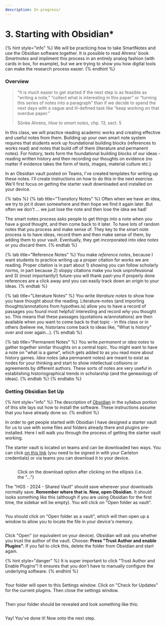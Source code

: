 ```yaml
---
description: In progress/
---
```


# 3. Starting with Obsidian\*

{% hint style="info" %}
We will be practicing how to take SmartNotes and use the Obsidian software together. It is possible to read Ahrens' book _Smartnotes_ and impliment this process in an entirely analog fashion (with cards in box, for example), but we are trying to show you how digital tools can make the research process easier.&#x20;
{% endhint %}

### Overview

> "It is much easier to get started if the next step is as feasible as “writing a note,” “collect what is interesting in this paper” or “turning this series of notes into a paragraph” than if we decide to spend the next days with a vague and ill-defined task like “keep working on that overdue paper.”
>
> Sönke Ahrens, _How to smart notes_, chp. 13, sect. 5
>
>

In this class, we will practice reading academic works and creating effective and useful notes from them. Building up your own smart note system requires that students work up foundational building blocks (references to works read) and notes that build off of them (literature and permanent notes). For history, texts form the foundational building blocks of our ideas - reading written history and then recording our thoughts on evidence (no matter if evidence takes the form of texts, images, material culture etc.)

In an Obsidian vault posted on Teams, I've created templates for writing up these notes. I'll create instructions on how to do this in the next exercise. We'll first focus on getting the starter vault downloaded and installed on your device.&#x20;

{% tabs %}
{% tab title="Transitory Notes" %}
Often when we have an idea, we try to jot it down somewhere and then hope we find it again later. But often we don't ... we just lose the note and then lose the idea we had!

The smart notes process asks people to get things into a note when you have a good thought, and then come back to it later. To have lots of random notes that you process and make sense of. They key to the smart note process is to have ideas, record them and then make sense of them, by adding them to your vault. Eventually, they get incorporated into _idea notes_ or you discard them.&#x20;
{% endtab %}

{% tab title="Reference Notes" %}
You make _reference notes_, because I want students to practice writing up a proper citation for works we are reading. Proper citation is in part about 1) showing you can follow scholarly norms, in part because 2) sloppy citations make you look unprofessional and 3) (most importantly!) future-you will thank past-you if properly done references are a click away and you can easily track down an origin to your ideas. &#x20;
{% endtab %}

{% tab title="Literature Notes" %}
You write _literature notes_ to show how you have thought about the reading. Literature-notes  (and importing thoughts/annotations from hypothes.is) allow you to have a record of passages you found most helpful/ interesting and record _why_ you thought so. This means that these passages (quotations w/annotations) are then available when you want to come back to that topic - in this class or in others (believe me, historians come back to ideas like, "What is history" over and over again...).
{% endtab %}

{% tab title="Permanent Notes" %}
You write _permanent_ or _idea notes_ to gather together similar thoughts on a central topic. You might want to have a note on "what is a game", which gets added to as you read more about history games. _Idea notes_ (aka permanent notes) are meant to exist as nodes for your thinking and start to show intellectual collisions or agreements by different authors. These sorts of notes are very useful in establishing historiographical trends in scholarship (and the geneaology of ideas).&#x20;
{% endtab %}
{% endtabs %}

### Getting Obsidian Set Up

{% hint style="info" %}
The description of [Obsidian](../digital-tools/obsidian/) in the syllabus portion of this site lays out how to install the software. These instructions assume that you have already done so.&#x20;
{% endhint %}

In order to get people started with Obsidian I have designed a starter vault for us to use with some files and folders already there and plugins pre-installed. Here I will walk you through the process of getting the starter vault working.&#x20;

The starter vault is located on teams and can be downloaded two ways. You can click [on this link](https://cmailcarletonca.sharepoint.com/:f:/r/sites/HistoricalGamesStudies/Shared%20Documents/General/HGS%20-%202024%20-%20Shared%20Vault?csf=1\&web=1\&e=OGzyAu) (you need to be signed in with your Carleton credentials) or via teams you can download it to your device.&#x20;

<figure><img src="../../.gitbook/assets/Screenshot 2024-01-15 at 1.02.39 PM.png" alt=""><figcaption><p>Click on the download option after clicking on the ellipsis (i.e. the "...")</p></figcaption></figure>

The "HGS - 2024 - Shared Vault" should save wherever your downloads normally save. **Remember where that is. Now, open Obsidian.** It should looks something like this (although if you are using Obsidian for the first time, the sidebar will be empty). You will click on "Open folder as vault".

&#x20;

<figure><img src="../../.gitbook/assets/Screenshot 2024-01-15 at 1.08.40 PM.png" alt=""><figcaption></figcaption></figure>

You should click on "Open folder as a vault", which will then open up a window to allow you to locate the file in your device's memory.&#x20;



<figure><img src="../../.gitbook/assets/Screenshot 2024-01-15 at 1.11.51 PM.png" alt=""><figcaption></figcaption></figure>

Click "Open" (or equivalent on your device). Obsidian will ask you whether you trust the author of the vault. Choose: **Press "Trust Author and enable Plugins".** If you fail to click this, delete the folder from Obsidian and start again.

{% hint style="danger" %}
It is super important to click "Trust Author and Enable Plugins"! It ensures that you don't have to manually configure the underlying software.&#x20;
{% endhint %}

<figure><img src="../../.gitbook/assets/Screenshot 2024-01-15 at 1.12.04 PM.png" alt=""><figcaption></figcaption></figure>

Your folder will open to this Settings window. Click on "Check for Updates" for the current plugins. Then close the settings window.&#x20;

<figure><img src="../../.gitbook/assets/Screenshot 2024-01-15 at 1.12.17 PM.png" alt=""><figcaption></figcaption></figure>

Then your folder should be revealed and look something like this:&#x20;

<figure><img src="../../.gitbook/assets/Screenshot 2024-01-15 at 1.12.34 PM.png" alt=""><figcaption></figcaption></figure>

Yay! You've done it! Now onto the next step.&#x20;
